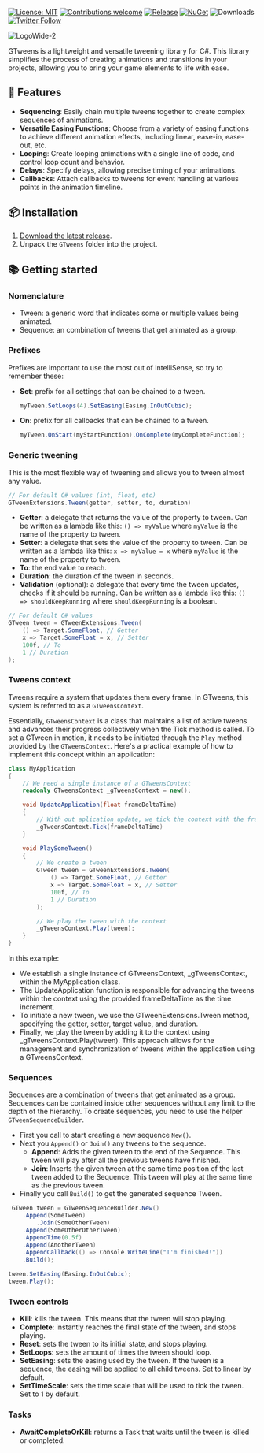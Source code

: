 [![License: MIT](https://img.shields.io/badge/License-MIT-green.svg)](https://opensource.org/licenses/MIT)
[![Contributions welcome](https://img.shields.io/badge/contributions-welcome-brightgreen.svg?style=flat)](https://github.com/Guillemsc/GTweens/blob/main/CONTRIBUTING.md)
[![Release](https://img.shields.io/github/release/Guillemsc/GTweens.svg)](https://github.com/Guillemsc/GTweens/releases/latest)
[![NuGet](https://img.shields.io/nuget/v/GTweens.svg?label=nuget)](https://www.nuget.org/packages/GTweens)
![Downloads](https://img.shields.io/nuget/dt/GTweens)
[![Twitter Follow](https://img.shields.io/badge/twitter-%406uillem-blue.svg?style=flat&label=Follow)](https://twitter.com/6uillem)

![LogoWide-2](https://github.com/Guillemsc/GTweens/assets/17142208/ffeede41-5f4a-456f-8cd1-b74e2a26710a)

GTweens is a lightweight and versatile tweening library for C#. 
This library simplifies the process of creating animations and transitions in your projects, allowing you to bring your game elements to life with ease.

## 🤜 Features
- **Sequencing**: Easily chain multiple tweens together to create complex sequences of animations.
- **Versatile Easing Functions**: Choose from a variety of easing functions to achieve different animation effects, including linear, ease-in, ease-out, etc.  
- **Looping**: Create looping animations with a single line of code, and control loop count and behavior.
- **Delays**: Specify delays, allowing precise timing of your animations.
- **Callbacks**: Attach callbacks to tweens for event handling at various points in the animation timeline.

## 📦 Installation
1. [Download the latest release](https://github.com/Guillemsc/GTweens/releases/latest).
2. Unpack the `GTweens` folder into the project.

## 📚 Getting started
### Nomenclature
- Tween: a generic word that indicates some or multiple values being animated.
- Sequence: an combination of tweens that get animated as a group.

### Prefixes
Prefixes are important to use the most out of IntelliSense, so try to remember these:
- **Set**: prefix for all settings that can be chained to a tween.
    ```csharp
    myTween.SetLoops(4).SetEasing(Easing.InOutCubic);
    ```
- **On**: prefix for all callbacks that can be chained to a tween.
    ```csharp
    myTween.OnStart(myStartFunction).OnComplete(myCompleteFunction);
    ```
 
### Generic tweening
This is the most flexible way of tweening and allows you to tween almost any value.
```csharp
// For default C# values (int, float, etc)
GTweenExtensions.Tween(getter, setter, to, duration)
```
- **Getter**: a delegate that returns the value of the property to tween. Can be written as a lambda like this: `() => myValue`
where `myValue` is the name of the property to tween.
- **Setter**: a delegate that sets the value of the property to tween. Can be written as a lambda like this: `x => myValue = x`
where `myValue` is the name of the property to tween.
- **To**: the end value to reach.
- **Duration**: the duration of the tween in seconds.
- **Validation** (optional): a delegate that every time the tween updates, checks if it should be running. Can be written as a lambda like this: `() => shouldKeepRunning`
where `shouldKeepRunning` is a boolean.
  
```csharp
// For default C# values
GTween tween = GTweenExtensions.Tween(
    () => Target.SomeFloat, // Getter
    x => Target.SomeFloat = x, // Setter
    100f, // To
    1 // Duration
);
```

### Tweens context
Tweens require a system that updates them every frame. In GTweens, this system is referred to as a `GTweensContext`. 

Essentially, `GTweensContext` is a class that maintains a list of active tweens and advances their progress collectively when the Tick method is called.
To set a GTween in motion, it needs to be initiated through the `Play` method provided by the `GTweensContext`. 
Here's a practical example of how to implement this concept within an application:
```csharp
class MyApplication
{
    // We need a single instance of a GTweensContext
    readonly GTweensContext _gTweensContext = new();

    void UpdateApplication(float frameDeltaTime)
    {
        // With out aplication update, we tick the context with the frame delta time
        _gTweensContext.Tick(frameDeltaTime)
    }

    void PlaySomeTween()
    {
        // We create a tween
        GTween tween = GTweenExtensions.Tween(
            () => Target.SomeFloat, // Getter
            x => Target.SomeFloat = x, // Setter
            100f, // To
            1 // Duration
        );

        // We play the tween with the context
        _gTweensContext.Play(tween);
    }
}
```
In this example:
- We establish a single instance of GTweensContext, _gTweensContext, within the MyApplication class.
- The UpdateApplication function is responsible for advancing the tweens within the context using the provided frameDeltaTime as the time increment.
- To initiate a new tween, we use the GTweenExtensions.Tween method, specifying the getter, setter, target value, and duration.
- Finally, we play the tween by adding it to the context using _gTweensContext.Play(tween).
This approach allows for the management and synchronization of tweens within the application using a GTweensContext.

### Sequences
Sequences are a combination of tweens that get animated as a group. 
Sequences can be contained inside other sequences without any limit to the depth of the hierarchy.
To create sequences, you need to use the helper `GTweenSequenceBuilder`.
- First you call to start creating a new sequence `New()`.
- Next you `Append()` or `Join()` any tweens to the sequence.
	- **Append**: Adds the given tween to the end of the Sequence. This tween will play after all the previous tweens have finished.
	- **Join**: Inserts the given tween at the same time position of the last tween added to the Sequence. This tween will play at the same time as the previous tween.
- Finally you call `Build()` to get the generated sequence Tween.
```csharp
 GTween tween = GTweenSequenceBuilder.New()
    .Append(SomeTween)
        .Join(SomeOtherTween)
    .Append(SomeOtherOtherTween)
    .AppendTime(0.5f)
    .Append(AnotherTween)
    .AppendCallback(() => Console.WriteLine("I'm finished!"))
    .Build();
        
tween.SetEasing(Easing.InOutCubic);
tween.Play();
```

### Tween controls
- **Kill**: kills the tween. This means that the tween will stop playing.
- **Complete**: instantly reaches the final state of the tween, and stops playing.
- **Reset**: sets the tween to its initial state, and stops playing.
- **SetLoops**: sets the amount of times the tween should loop.
- **SetEasing**: sets the easing used by the tween. If the tween is a sequence, the easing will be applied to all child tweens. Set to linear by default.
- **SetTimeScale**: sets the time scale that will be used to tick the tween. Set to 1 by default.

### Tasks
- **AwaitCompleteOrKill**: returns a Task that waits until the tween is killed or completed.
